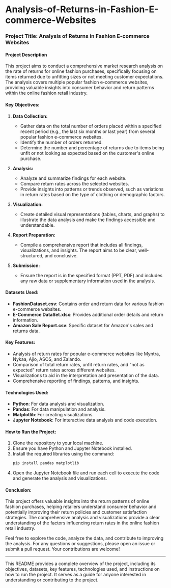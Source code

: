 # Analysis-of-Returns-in-Fashion-E-commerce-Websites
### Project Title: Analysis of Returns in Fashion E-commerce Websites

#### Project Description

This project aims to conduct a comprehensive market research analysis on the rate of returns for online fashion purchases, specifically focusing on items returned due to unfitting sizes or not meeting customer expectations. The analysis covers multiple popular fashion e-commerce websites, providing valuable insights into consumer behavior and return patterns within the online fashion retail industry.

#### Key Objectives:
1. **Data Collection:**
    - Gather data on the total number of orders placed within a specified recent period (e.g., the last six months or last year) from several popular fashion e-commerce websites.
    - Identify the number of orders returned.
    - Determine the number and percentage of returns due to items being unfit or not looking as expected based on the customer's online purchase.

2. **Analysis:**
    - Analyze and summarize findings for each website.
    - Compare return rates across the selected websites.
    - Provide insights into patterns or trends observed, such as variations in return rates based on the type of clothing or demographic factors.

3. **Visualization:**
    - Create detailed visual representations (tables, charts, and graphs) to illustrate the data analysis and make the findings accessible and understandable.

4. **Report Preparation:**
    - Compile a comprehensive report that includes all findings, visualizations, and insights. The report aims to be clear, well-structured, and conclusive.

5. **Submission:**
    - Ensure the report is in the specified format (PPT, PDF) and includes any raw data or supplementary information used in the analysis.

#### Datasets Used:
- **FashionDataset.csv**: Contains order and return data for various fashion e-commerce websites.
- **E-Commerce DataSet.xlsx**: Provides additional order details and return information.
- **Amazon Sale Report.csv**: Specific dataset for Amazon's sales and returns data.

#### Key Features:
- Analysis of return rates for popular e-commerce websites like Myntra, Nykaa, Ajio, ASOS, and Zalando.
- Comparison of total return rates, unfit return rates, and "not as expected" return rates across different websites.
- Visualizations to aid in the interpretation and presentation of the data.
- Comprehensive reporting of findings, patterns, and insights.

#### Technologies Used:
- **Python**: For data analysis and visualization.
- **Pandas**: For data manipulation and analysis.
- **Matplotlib**: For creating visualizations.
- **Jupyter Notebook**: For interactive data analysis and code execution.

#### How to Run the Project:
1. Clone the repository to your local machine.
2. Ensure you have Python and Jupyter Notebook installed.
3. Install the required libraries using the command:
    ```bash
    pip install pandas matplotlib
    ```
4. Open the Jupyter Notebook file and run each cell to execute the code and generate the analysis and visualizations.

#### Conclusion:
This project offers valuable insights into the return patterns of online fashion purchases, helping retailers understand consumer behavior and potentially improving their return policies and customer satisfaction strategies. The comprehensive analysis and visualizations provide a clear understanding of the factors influencing return rates in the online fashion retail industry.


Feel free to explore the code, analyze the data, and contribute to improving the analysis. For any questions or suggestions, please open an issue or submit a pull request. Your contributions are welcome!

---

This README provides a complete overview of the project, including its objectives, datasets, key features, technologies used, and instructions on how to run the project. It serves as a guide for anyone interested in understanding or contributing to the project.
